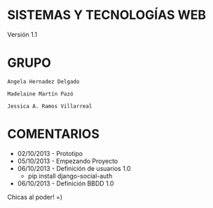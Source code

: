 SISTEMAS Y TECNOLOGÍAS WEB
============================

Versión 1.1

GRUPO
============================

    Angela Hernadez Delgado

    Madelaine Martín Pazó

    Jessica A. Ramos Villarreal


COMENTARIOS
============================

- 02/10/2013 - Prototipo
- 05/10/2013 - Empezando Proyecto
- 06/10/2013 - Definición de usuarios 1.0
    - pip install django-social-auth
- 06/10/2013 - Definición BBDD 1.0


Chicas al poder! =)


